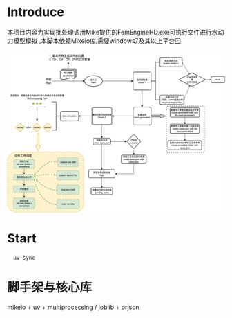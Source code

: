 # Introduce

本项目内容为实现批处理调用Mike提供的FemEngineHD.exe可执行文件进行水动力模型模拟
,本脚本依赖Mikeio库,需要windows7及其以上平台:window:

![structure.png](assets/images/structure.png)

# Start

```shell
  uv sync
```

# 脚手架与核心库

mikeio + uv + multiprocessing / joblib + orjson 

